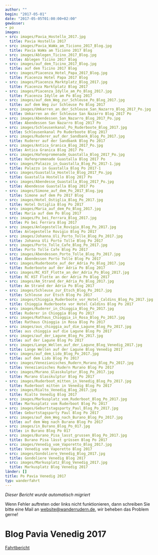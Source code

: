```yaml
---
author: ""
begin: "2017-05-01"
date: "2017-05-05T01:00:00+02:00"
gewässer:
- po
images:
- src: images/Pavia_Hostello_2017.jpg
  title: Pavia Hostello 2017
- src: images/Pavia_WaWa_am_Ticiono_2017_Blog.jpg
  title: Pavia WaWa am Ticiono 2017 Blog
- src: images/Ablegen_Ticino_2017_Blog.jpg
  title: Ablegen Ticino 2017 Blog
- src: images/auf_dem_Ticino_2017_Blog.jpg
  title: auf dem Ticino 2017 Blog
- src: images/Piacenza_Hotel_Papa_2017_Blog.jpg
  title: Piacenza Hotel Papa 2017 Blog
- src: images/Piacenza_Marktplatz_Blog_2017.jpg
  title: Piacenza Marktplatz Blog 2017
- src: images/Piacenza_Idylle_am_Po_Blog_2017.jpg
  title: Piacenza Idylle am Po Blog 2017
- src: images/auf_dem_Weg_zur_Schleuse_Po_Blog_2017.jpg
  title: auf dem Weg zur Schleuse Po Blog 2017
- src: images/Umkarren_an_der_Schleuse_San_Nazarro_Blog_2017_Po.jpg
  title: Umkarren an der Schleuse San Nazarro Blog 2017 Po
- src: images/Abendessen_San_Nazarro_Blog_2017_Po.jpg
  title: Abendessen San Nazarro Blog 2017 Po
- src: images/Schleusenkanal_Po_Ruderboote_Blog_2017.jpg
  title: Schleusenkanal Po Ruderboote Blog 2017
- src: images/Ruderer_auf_der_Sandbank_Blog_Po_2017.jpg
  title: Ruderer auf der Sandbank Blog Po 2017
- src: images/Antica_Granica_Blog_2017_Po.jpg
  title: Antica Granica Blog 2017 Po
- src: images/Hafenpromenade_Guastalla_Blog_2017_Po.jpg
  title: Hafenpromenade Guastalla Blog 2017 Po
- src: images/Palazzo_in_Guastalla_Blog_Po_2017-1.jpg
  title: Palazzo in Guastalla Blog Po 2017-1
- src: images/Guastalla_Hostello_Blog_2017_Po.jpg
  title: Guastalla Hostello Blog 2017 Po
- src: images/Abendesse_Guastalla_Blog_2017_Po.jpg
  title: Abendesse Guastalla Blog 2017 Po
- src: images/Simone_auf_dem_Po_2017_Blog.jpg
  title: Simone auf dem Po 2017 Blog
- src: images/Hotel_Ostiglia_Blog_Po_2017.jpg
  title: Hotel Ostiglia Blog Po 2017
- src: images/Maria_auf_dem_Po_Blog_2017.jpg
  title: Maria auf dem Po Blog 2017
- src: images/Po_bei_Ferrara_Blog_2017.jpg
  title: Po bei Ferrara Blog 2017
- src: images/Anlegestelle_Rovigio_Blog_Po_2017.jpg
  title: Anlegestelle Rovigio Blog Po 2017
- src: images/Johanna_Uli_Porto_Tolle_Blog_Po_2017.jpg
  title: Johanna Uli Porto Tolle Blog Po 2017
- src: images/Porto_Tolle_Cafe_Blog_Po_2017.jpg
  title: Porto Tolle Cafe Blog Po 2017
- src: images/Abendessen_Porto_Tolle_Blog_Po_2017.jpg
  title: Abendessen Porto Tolle Blog Po 2017
- src: images/Ruderboote_auf_der_Adria_Po_Blog_2017.jpg
  title: Ruderboote auf der Adria Po Blog 2017
- src: images/RC_KST_Flotte_an_der_Adria_Po_Blog_2017.jpg
  title: RC KST Flotte an der Adria Po Blog 2017
- src: images/Am_Strand_der_Adria_Po_Blog_2017.jpg
  title: Am Strand der Adria Po Blog 2017
- src: images/Schleuse_zur_Etsch_Blog_Po_2017.jpg
  title: Schleuse zur Etsch Blog Po 2017
- src: images/Chioggia_Ruderboote_vor_Hotel_Caldins_Blog_Po_2017.jpg
  title: Chioggia Ruderboote vor Hotel Caldins Blog Po 2017
- src: images/Ruderer_in_Chioggia_Blog_Po_2017.jpg
  title: Ruderer in Chioggia Blog Po 2017
- src: images/Rathaus_Chioggia_in_Rosa_Blog_Po_2017.jpg
  title: Rathaus Chioggia in Rosa Blog Po 2017
- src: images/aus_chioggia_auf_die_Lagune_Blog_Po_2017.jpg
  title: aus chioggia auf die Lagune Blog Po 2017
- src: images/auf_der_Lagune_Blog_Po_2017.jpg
  title: auf der Lagune Blog Po 2017
- src: images/Lange_Wellen_auf_der_Lagune_Blog_Venedig_2017.jpg
  title: Lange Wellen auf der Lagune Blog Venedig 2017
- src: images/auf_dem_Lido_Blog_Po_2017.jpg
  title: auf dem Lido Blog Po 2017
- src: images/Venezianisches_Rudern_Murano_Blog_Po_2017.jpg
  title: Venezianisches Rudern Murano Blog Po 2017
- src: images/Murano_Glasskulptur_Blog_Po_2017.jpg
  title: Murano Glasskulptur Blog Po 2017
- src: images/Ruderboot_mitten_in_Venedig_Blog_Po_2017.jpg
  title: Ruderboot mitten in Venedig Blog Po 2017
- src: images/Rialto_Venedig_Blog_2017.jpg
  title: Rialto Venedig Blog 2017
- src: images/Markusplatz_vom_Ruderboot_Blog_Po_2017.jpg
  title: Markusplatz vom Ruderboot Blog Po 2017
- src: images/Geburtstagsparty_Paul_Blog_Po_2017.jpg
  title: Geburtstagsparty Paul Blog Po 2017
- src: images/auf_dem_Weg_nach_Burano_Blog_Po_2017.jpg
  title: auf dem Weg nach Burano Blog Po 2017
- src: images/in_Burano_Blog_Po_017.jpg
  title: in Burano Blog Po 017
- src: images/Burano_Pisa_lasst_grussen_Blog_Po_2017.jpg
  title: Burano Pisa lässt grüssen Blog Po 2017
- src: images/Venedig_vom_Vaporetto_Blog_2017.jpg
  title: Venedig vom Vaporetto Blog 2017
- src: images/Gondoliere_Venedig_Blog_2017.jpg
  title: Gondoliere Venedig Blog 2017
- src: images/Markusplatz_Blog_Venedig_2017.jpg
  title: Markusplatz Blog Venedig 2017
länder: []
title: Po Pavia Venedig 2017
typ: wanderfahrt
---
```



*Dieser Bericht wurde automatisch migriert*

Wenn Fehler auftreten oder links nicht funktionieren, dann schreiben Sie bitte eine Mail an website@wanderrudern.de, wir beheben das Problem gerne!



# Blog Pavia Venedig 2017


[Fahrtbericht](/berichte/2017/po_pavia_venedig_20171)